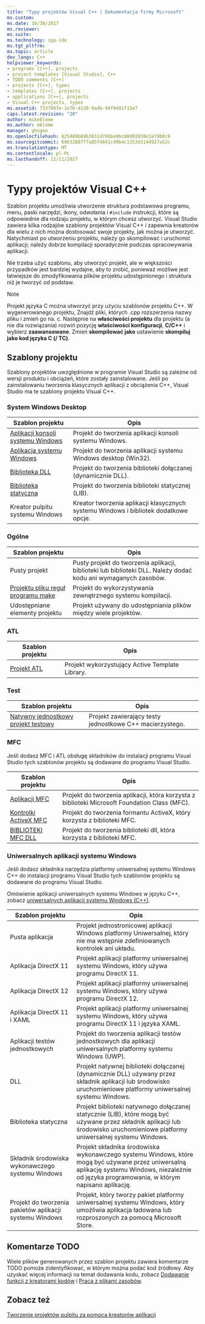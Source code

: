 ```yaml
---
title: "Typy projektów Visual C++ | Dokumentacja firmy Microsoft"
ms.custom: 
ms.date: 10/30/2017
ms.reviewer: 
ms.suite: 
ms.technology: cpp-ide
ms.tgt_pltfrm: 
ms.topic: article
dev_langs: C++
helpviewer_keywords:
- programs [C++], projects
- project templates [Visual Studio], C++
- TODO comments [C++]
- projects [C++], types
- templates [C++], projects
- applications [C++], projects
- Visual C++ projects, types
ms.assetid: 7337987e-1e7b-4120-9a4b-94f0401f15e7
caps.latest.revision: "20"
author: mikeblome
ms.author: mblome
manager: ghogen
ms.openlocfilehash: 625489b69b3831d78bbe9bc80d92838e1e79b0c8
ms.sourcegitcommit: 69632887f7a85f4841c49b4c1353d3144927a52c
ms.translationtype: MT
ms.contentlocale: pl-PL
ms.lasthandoff: 11/11/2017
---
```

# <a name="visual-c-project-types"></a>Typy projektów Visual C++

Szablon projektu umożliwia utworzenie struktura podstawowa programu, menu, paski narzędzi, ikony, odwołania i `#include` instrukcji, które są odpowiednie dla rodzaju projektu, w którym chcesz utworzyć. Visual Studio zawiera kilka rodzajów szablony projektów Visual C++ i zapewnia kreatorów dla wielu z nich można dostosować swoje projekty, jak można je utworzyć. Natychmiast po utworzeniu projektu, należy go skompilować i uruchomić aplikacji; należy dobrze kompilacji sporadycznie podczas opracowywania aplikacji.

Nie trzeba użyć szablonu, aby utworzyć projekt, ale w większości przypadków jest bardziej wydajne, aby to zrobić, ponieważ możliwe jest łatwiejsze do zmodyfikowania plików projektu udostępnionego i struktura niż je tworzyć od podstaw.  
  
> [!NOTE]
> Projekt języka C można utworzyć przy użyciu szablonów projektu C++. W wygenerowanego projektu, Znajdź pliki, których .cpp rozszerzenia nazwy pliku i zmień go na. c. Następnie na **właściwości projektu** dla projektu (a nie dla rozwiązania) rozwiń pozycję **właściwości konfiguracji**, **C/C++** i wybierz **zaawansowane**. Zmień **skompilować jako** ustawienie **skompiluj jako kod języka C (/ TC)**.

## <a name="project-templates"></a>Szablony projektu

Szablony projektów uwzględnione w programie Visual Studio są zależne od wersji produktu i obciążeń, które zostały zainstalowane. Jeśli po zainstalowaniu tworzenia klasycznych aplikacji z obciążenia C++, Visual Studio ma te szablony projektu Visual C++.

### <a name="windows-desktop"></a>System Windows Desktop

|Szablon projektu|Opis|  
|----------------------|-----------------------------| 
|[Aplikacji konsoli systemu Windows](../windows/creating-a-console-application.md)|Projekt do tworzenia aplikacji konsoli systemu Windows.|
|[Aplikacja systemu Windows](../windows/walkthrough-creating-windows-desktop-applications-cpp.md)|Projekt do tworzenia aplikacji systemu Windows desktop (Win32).|
|[Biblioteka DLL](../build/walkthrough-creating-and-using-a-dynamic-link-library-cpp.md)|Projekt do tworzenia biblioteki dołączanej (dynamicznie DLL).|
|[Biblioteka statyczna](../windows/walkthrough-creating-and-using-a-static-library-cpp.md)|Projekt do tworzenia biblioteki statycznej (LIB).|
|Kreator pulpitu systemu Windows|Kreator tworzenia aplikacji klasycznych systemu Windows i bibliotek dodatkowe opcje.|

### <a name="general"></a>Ogólne

|Szablon projektu|Opis|
|----------------------|-----------------------------|
|Pusty projekt|Pusty projekt do tworzenia aplikacji, biblioteki lub biblioteki DLL. Należy dodać kodu ani wymaganych zasobów.|
|[Projektu pliku reguł programu make](../ide/creating-a-makefile-project.md)|Projekt do wykorzystywania zewnętrznego systemu kompilacji.|
|Udostępniane elementy projektu|Projekt używany do udostępniania plików między wiele projektów.|

### <a name="atl"></a>ATL

|Szablon projektu|Opis|
|----------------------|-----------------------------|
|[Projekt ATL](../atl/reference/creating-an-atl-project.md)|Projekt wykorzystujący Active Template Library.|

### <a name="test"></a>Test

|Szablon projektu|Opis|
|----------------------|-----------------------------|
|[Natywny jednostkowy projekt testowy](/visualstudio/test/writing-unit-tests-for-c-cpp-with-the-microsoft-unit-testing-framework-for-cpp)|Projekt zawierający testy jednostkowe C++ macierzystego.|

### <a name="mfc"></a>MFC

Jeśli dodasz MFC i ATL obsługę składników do instalacji programu Visual Studio tych szablonów projektu są dodawane do programu Visual Studio.

|Szablon projektu|Opis|
|----------------------|-----------------------------|
|[Aplikacji MFC](../mfc/reference/creating-an-mfc-application.md)|Projekt do tworzenia aplikacji, która korzysta z biblioteki Microsoft Foundation Class (MFC).|
|[Kontrolki ActiveX MFC](../mfc/reference/creating-an-mfc-activex-control.md)|Projekt do tworzenia formantu ActiveX, który korzysta z biblioteki MFC.|
|[BIBLIOTEKI MFC DLL](../mfc/reference/creating-an-mfc-dll-project.md)|Projekt do tworzenia biblioteki dll, która korzysta z biblioteki MFC.|

### <a name="windows-universal-apps"></a>Uniwersalnych aplikacji systemu Windows

Jeśli dodasz składnika narzędzia platformy uniwersalnej systemu Windows C++ do instalacji programu Visual Studio tych szablonów projektu są dodawane do programu Visual Studio.

Omówienie aplikacji uniwersalnych systemu Windows w języku C++, zobacz [uniwersalnych aplikacji systemu Windows (C++)](../windows/universal-windows-apps-cpp.md).

|Szablon projektu|Opis|
|----------------------|-----------------------------|
|Pusta aplikacja|Projekt jednostronicowej aplikacji Windows platformy Uniwersalnej, który nie ma wstępnie zdefiniowanych kontrolek ani układu.|
|Aplikacja DirectX 11|Projekt aplikacji platformy uniwersalnej systemu Windows, który używa programu DirectX 11.|
|Aplikacja DirectX 12|Projekt aplikacji platformy uniwersalnej systemu Windows, który używa programu DirectX 12.|
|Aplikacja DirectX 11 i XAML|Projekt aplikacji platformy uniwersalnej systemu Windows, który używa programu DirectX 11 i języka XAML.|
|Aplikacji testów jednostkowych|Projekt do tworzenia aplikacji testów jednostkowych dla aplikacji uniwersalnych platformy systemu Windows (UWP).|
|DLL|Projekt natywnej biblioteki dołączanej (dynamicznie DLL) używany przez składnik aplikacji lub środowisko uruchomieniowe platformy uniwersalnej systemu Windows.|
|Biblioteka statyczna|Projekt biblioteki natywnego dołączanej statycznie (LIB), które mogą być używane przez składnik aplikacji lub środowisko uruchomieniowe platformy uniwersalnej systemu Windows.|
|Składnik środowiska wykonawczego systemu Windows|Projekt składnika środowiska wykonawczego systemu Windows, które mogą być używane przez uniwersalną aplikację systemu Windows, niezależnie od języka programowania, w którym napisano aplikację.|
|Projekt do tworzenia pakietów aplikacji systemu Windows|Projekt, który tworzy pakiet platformy uniwersalnej systemu Windows, który umożliwia aplikacja ładowana lub rozproszonych za pomocą Microsoft Store.|

## <a name="todo-comments"></a>Komentarze TODO

Wiele plików generowanych przez szablon projektu zawiera komentarze TODO pomoże zidentyfikować, w którym można podać kod źródłowy. Aby uzyskać więcej informacji na temat dodawania kodu, zobacz [Dodawanie funkcji z kreatorami kodów](../ide/adding-functionality-with-code-wizards-cpp.md) i [Praca z plikami zasobów](../windows/working-with-resource-files.md).

## <a name="see-also"></a>Zobacz też

[Tworzenie projektów pulpitu za pomocą kreatorów aplikacji](../ide/creating-desktop-projects-by-using-application-wizards.md)   
